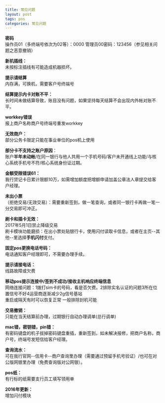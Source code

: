 ```yaml
---
title: 常见问题
layout: post
tags: pos
categories: 常见问题
---
```

**密码**  
操作员01（多终端号依次为02等）：0000 管理员00密码：123456（参见相关问题之恶意撤销）  

**新机插线：**  
未按标注插线有可能造成机器损坏。  

**提示请结算**  
内存满，可换机，需要客户号终端号  
  
**结算提示内卡对账不平：**  
长时间未做结算导致，账目没有问题，如果坚持每天结算不会出现内外帐对账不平。  

**workkey错误**  
报上商户名称商户号终端号重发workkey

**无效商户：**  
部分公务卡限定只能在事业单位的pos机上使用

**部分卡不支持之账户原因**：  
账户**半年未动帐**/在同一银行与他人共用一个手机号码/客户未开通线上功能/与核心系统手机号不符/核心系统身份证过期。

**金额受限错误61：**  
我行贷记卡日累计限额10万，如需增加额度把增额申请加盖公章法人章提交给客户经理。

**未出小票**  
（拒绝交易/无效交易）：需要重新签到，做一笔查询，或者同一银行卡再做一笔一分交易即可冲正。  

**刷卡和插卡无效：**  
2017年5月1日禁止降级交易  
刷卡模块功能磨损：在出小票处贴银行卡，使用闪付读取卡信息，或者在主页--其他--里选择**手机闪付**支付。

**固定pos更换电话号码：**  
电话通知客户经理即可，不需要办理手续。  

**提示请接电话：**  
线路故障或欠费  

**移动pos提示连接中/签到不成功/接收主机响应终端信息**  
网络连接问题：1拨打sim卡的号码，看是否欠费。2排除实名认证的问题3所在位置信号不好4运营商逐渐减少2g信号基站  
重启或隔天有时可以恢复正常 一般排除封机可能   

**交易撤销：**  
只能在当天结算前办理，过期银行自动办理调单(总行调单)  

**mac错，密钥错，pin错：**  
有密码键盘的机子拔掉密码键盘重插，重新签到，如未解决报修，把商户名称，商户号，终端号发短信给客户经理。

**查询流水：**  
可在我行官网--信用卡--商户查询里办理（需要通过预留手机号验证）/也可在对公版网银里办理（免费查询版对公网银）。  

**pos纸：**  
有行标的纸需要支行员工填写领用单  

**2016年更新：**  
增加闪付模块
